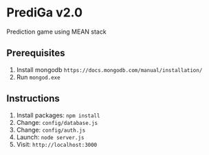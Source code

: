 # PrediGa v2.0
Prediction game using MEAN stack

## Prerequisites
1. Install mongodb `https://docs.mongodb.com/manual/installation/`
2. Run `mongod.exe`

## Instructions
1. Install packages: `npm install`
3. Change: `config/database.js`
4. Change: `config/auth.js`
5. Launch: `node server.js`
6. Visit: `http://localhost:3000`
